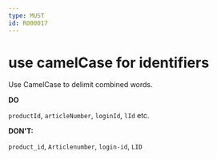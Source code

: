 ```yaml
---
type: MUST
id: R000017
---
```


# use camelCase for identifiers

Use CamelCase to delimit combined words.

**DO**

`productId`, `articleNumber`, `loginId`, `lId` etc.

**DON'T:**

`product_id`, `Articlenumber`, `login-id`, `LID`
